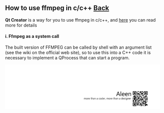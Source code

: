 ## How to use ffmpeg in c/c++ [Back](./qa.md)

**Qt Creator** is a way for you to use ffmpeg in c/c++, and [here](http://infernusweb.altervista.org/wp/download/HMI/UsingFFMPEGinCwithQtCreator.pdf) you can read more for details

#### i. Ffmpeg as a system call

The built version of FFMPEG can be called by shell with an argument list (see the wiki on the
official web site), so to use this into a C++ code it is necessary to implement a QProcess that can start a program.

<a href="http://aleen42.github.io/" target="_blank" ><img src="./../pic/tail.gif"></a>
